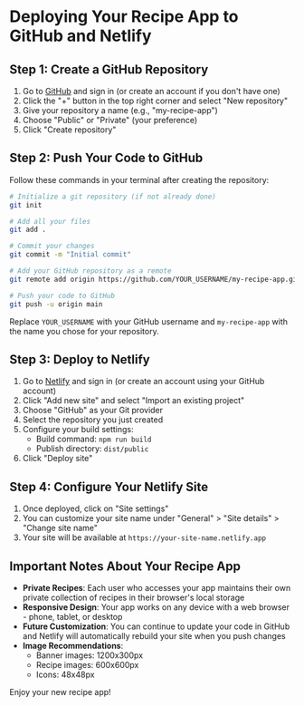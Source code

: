 # Deploying Your Recipe App to GitHub and Netlify

## Step 1: Create a GitHub Repository

1. Go to [GitHub](https://github.com/) and sign in (or create an account if you don't have one)
2. Click the "+" button in the top right corner and select "New repository"
3. Give your repository a name (e.g., "my-recipe-app")
4. Choose "Public" or "Private" (your preference)
5. Click "Create repository"

## Step 2: Push Your Code to GitHub

Follow these commands in your terminal after creating the repository:

```bash
# Initialize a git repository (if not already done)
git init

# Add all your files
git add .

# Commit your changes
git commit -m "Initial commit"

# Add your GitHub repository as a remote
git remote add origin https://github.com/YOUR_USERNAME/my-recipe-app.git

# Push your code to GitHub
git push -u origin main
```

Replace `YOUR_USERNAME` with your GitHub username and `my-recipe-app` with the name you chose for your repository.

## Step 3: Deploy to Netlify

1. Go to [Netlify](https://www.netlify.com/) and sign in (or create an account using your GitHub account)
2. Click "Add new site" and select "Import an existing project"
3. Choose "GitHub" as your Git provider
4. Select the repository you just created
5. Configure your build settings:
   - Build command: `npm run build`
   - Publish directory: `dist/public`
6. Click "Deploy site"

## Step 4: Configure Your Netlify Site

1. Once deployed, click on "Site settings"
2. You can customize your site name under "General" > "Site details" > "Change site name"
3. Your site will be available at `https://your-site-name.netlify.app`

## Important Notes About Your Recipe App

- **Private Recipes**: Each user who accesses your app maintains their own private collection of recipes in their browser's local storage
- **Responsive Design**: Your app works on any device with a web browser - phone, tablet, or desktop
- **Future Customization**: You can continue to update your code in GitHub and Netlify will automatically rebuild your site when you push changes
- **Image Recommendations**:
  - Banner images: 1200x300px
  - Recipe images: 600x600px
  - Icons: 48x48px

Enjoy your new recipe app!